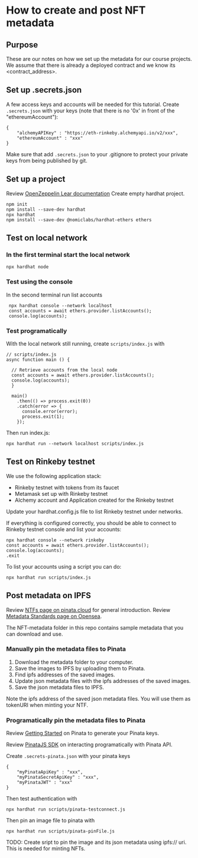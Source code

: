 # How to create and post NFT metadata

## Purpose
These are our notes on how we set up the metadata for our course projects. 
We assume that there is already a deployed contract and we know its <contract_address>.


## Set up .secrets.json
A few access keys and accounts will be needed for this tutorial. Create ```.secrets.json``` with your keys (note that there is no '0x' in front of the "ethereumAccount"):
```
{
    "alchemyAPIKey" : "https://eth-rinkeby.alchemyapi.io/v2/xxx",
    "ethereumAccount" : "xxx"
}
```

Make sure that add ```.secrets.json``` to your .gitignore to protect your private keys from being published by git.

## Set up a project
Review [OpenZeppelin Lear documentation](https://docs.openzeppelin.com/learn/)
Create empty hardhat project.
```
npm init
npm install --save-dev hardhat
npx hardhat
npm install --save-dev @nomiclabs/hardhat-ethers ethers
```
## Test on local network
### In the first terminal start the local network
```
npx hardhat node
```
### Test using the console
In the second terminal run list accounts
```
 npx hardhat console --network localhost
 const accounts = await ethers.provider.listAccounts();
 console.log(accounts);
```
### Test programatically
With the local network still running, create ```scripts/index.js``` with
```
// scripts/index.js
async function main () {

  // Retrieve accounts from the local node
  const accounts = await ethers.provider.listAccounts();
  console.log(accounts);
  }
  
  main()
    .then(() => process.exit(0))
    .catch(error => {
      console.error(error);
      process.exit(1);
    });
```
Then run index.js:
```
npx hardhat run --network localhost scripts/index.js
```
## Test on Rinkeby testnet
We use the following application stack:
* Rinkeby testnet with tokens from its faucet
* Metamask set up with Rinkeby testnet 
* Alchemy account and Application created for the Rinkeby testnet

Update your hardhat.config.js file to list Rinkeby testnet under networks.

If everything is configured correctly, you should be able to connect to Rinkeby testnet console and list your accounts:
```
npx hardhat console --network rinkeby
const accounts = await ethers.provider.listAccounts();
console.log(accounts);
.exit
```
To list your accounts using a script you can do:
```
npx hardhat run scripts/index.js
```

## Post metadata on IPFS
Review [NTFs page on pinata.cloud](https://docs.pinata.cloud/nfts) for general introduction.
Review [Metadata Standards page on Opensea](https://docs.opensea.io/docs/metadata-standards).

The NFT-metadata folder in this repo contains sample metadata that you can download and use. 

### Manually pin the metadata files to Pinata
1. Download the metadata folder to your computer.
1. Save the images to IPFS by uploading them to Pinata.
1. Find ipfs addresses of the saved images.
1. Update json metadata files with the ipfs addresses of the saved images.
1. Save the json metadata files to IPFS.

Note the ipfs address of the saved json metadata files. You will use them as tokenURI when minting your NTF. 

### Programatically pin the metadata files to Pinata
Review [Getting Started](https://docs.pinata.cloud/#GettingStarted) on Pinata to generate your Pinata keys.

Review [PinataJS SDK](https://docs.pinata.cloud/pinata-node-sdk) on interacting programatically with Pinata API.

Create ```.secrets-pinata.json``` with your pinata keys
```
{
    "myPinataApiKey" : "xxx",
    "myPinataSecretApiKey" : "xxx",
    "myPinataJWT" : "xxx"
}
```
Then test authentication with
```
npx hardhat run scripts/pinata-testconnect.js 
```

Then pin an image file to pinata with

```
npx hardhat run scripts/pinata-pinFile.js
```

TODO: Create sript to pin the image and its json metadata using ipfs:// uri. This is needed for minting NFTs.

